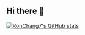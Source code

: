 ## Hi there 👋

<!--
**RonChang7/RonChang7** is a ✨ _special_ ✨ repository because its `README.md` (this file) appears on your GitHub profile.

Here are some ideas to get you started:

- 🔭 I’m currently working on ...
- 🌱 I’m currently learning ...
- 👯 I’m looking to collaborate on ...
- 🤔 I’m looking for help with ...
- 💬 Ask me about ...
- 📫 How to reach me: ...
- 😄 Pronouns: ...
- ⚡ Fun fact: ...
-->

[![RonChang7's GitHub stats](https://github-readme-stats.vercel.app/api?username=RonChang7&?count_private=true&show_icons=true?theme=dark)](https://github.com/RonChang7/github-readme-stats)
